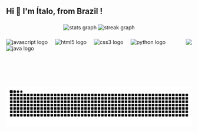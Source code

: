 <h2 align="left">Hi 👋 I'm Ítalo, from Brazil !</h2>

###

<div align="center">
  <img src="https://github-readme-stats.vercel.app/api?username=ItaloBrazucaDeveloper&hide_title=false&hide_rank=false&show_icons=true&include_all_commits=true&count_private=true&disable_animations=false&theme=dracula&locale=en&hide_border=false" height="150" alt="stats graph"  />
  <img src="https://streak-stats.demolab.com?user=ItaloBrazucaDeveloper&locale=en&mode=daily&theme=dracula&hide_border=false&border_radius=5" height="150" alt="streak graph"  />
</div>

###

<img align="right" height="130" src="https://media3.giphy.com/media/v1.Y2lkPTc5MGI3NjExcmVmdzUwa3RjaGtkcnBqZjh1emk5dm03ZzFwMDgyY2l2aGtubWxxZyZlcD12MV9pbnRlcm5hbF9naWZfYnlfaWQmY3Q9Zw/JqmupuTVZYaQX5s094/giphy.webp"  />

###

<div align="left">
  <img src="https://cdn.jsdelivr.net/gh/devicons/devicon/icons/javascript/javascript-original.svg" height="34" alt="javascript logo"  />
  <img width="12" />
  <img src="https://cdn.jsdelivr.net/gh/devicons/devicon/icons/html5/html5-original.svg" height="34" alt="html5 logo"  />
  <img width="12" />
  <img src="https://cdn.jsdelivr.net/gh/devicons/devicon/icons/css3/css3-original.svg" height="34" alt="css3 logo"  />
  <img width="12" />
  <img src="https://cdn.jsdelivr.net/gh/devicons/devicon/icons/python/python-original.svg" height="34" alt="python logo"  />
  <img width="12" />
  <img src="https://cdn.jsdelivr.net/gh/devicons/devicon/icons/java/java-original.svg" height="34" alt="java logo"  />
</div>

###

<br clear="both">

<img src="https://raw.githubusercontent.com/ItaloBrazucaDeveloper/ItaloBrazucaDeveloper/output/snake.svg" alt="Snake animation" />

###
